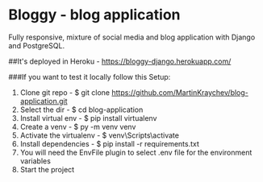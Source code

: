 # Bloggy - blog application
Fully responsive, mixture of social media and blog application with Django and PostgreSQL.

##It's deployed in Heroku - https://bloggy-django.herokuapp.com/

###If you want to test it locally follow this Setup:

1. Clone git repo - $ git clone https://github.com/MartinKraychev/blog-application.git
2. Select the dir - $ cd blog-application
3. Install virtual env - $ pip install virtualenv
4. Create a venv - $ py -m venv venv
5. Activate the virtualenv - $ venv\Scripts\activate
6. Install dependencies - $ pip install -r requirements.txt
7. You will need the EnvFile plugin to select .env file for the environment variables
8. Start the project






